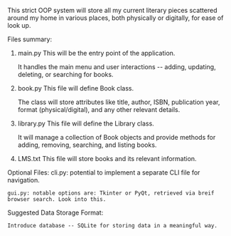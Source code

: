 This strict OOP system will store all my current literary pieces scattered around my home in various places, both physically or digitally, for ease of look up.


Files summary:

1. main.py
    This will be the entry point of the application.

    It handles the main menu and user interactions -- adding, updating, deleting, or searching for books.

2. book.py
    This file will define Book class.

    The class will store attributes like title, author, ISBN, publication year, format (physical/digital), and any other relevant details.

3. library.py
    This file will define the Library class.

    It will manage a collection of Book objects and provide methods for adding, removing, searching, and listing books.

4. LMS.txt
    This file will store books and its relevant information.

Optional Files:
    cli.py: potential to implement a separate CLI file for navigation.

    gui.py: notable options are: Tkinter or PyQt, retrieved via breif browser search. Look into this.

Suggested Data Storage Format:

    Introduce database -- SQLite for storing data in a meaningful way.
